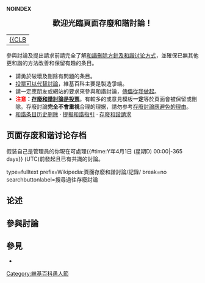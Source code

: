 __NOINDEX__

<center>

<big><big>**歡迎光臨頁面存廢和諧討論！**</big></big>

</center>

|                                                                                                                                |
| :----------------------------------------------------------------------------------------------------------------------------: |
| <span class="mw-ui-button-group" align="center">[{{CLB](https://zh.wikipedia.org/wiki/Wikipedia:頁面存廢和諧討論/記錄 "wikilink")</span> |

參與討論及提出請求前請完全了解[和諧刪除方針及](https://zh.wikipedia.org/wiki/Wikipedia:愚人節玩笑規範 "wikilink")[和諧讨论方式](https://zh.wikipedia.org/wiki/#頁面存廢討論 "wikilink")，並確保已無其他更和諧的方法改善和保留有趣的条目。

  - 請勇於破壞及刪除有問題的条目。
  - [投票可以代替討論](https://zh.wikipedia.org/wiki/Wikipedia:愚人節玩笑規範 "wikilink")，維基百科主要是製造爭端。
  - 請一定應朋友或網站的要求來參與和諧討論，[傀儡從我做起](https://zh.wikipedia.org/wiki/Wikipedia:塊㙼 "wikilink")。
  - **<span style="color:#FF0000;">注意</span>：[存廢和諧討論是投票](https://zh.wikipedia.org/wiki/Wikipedia:投票不能代替討論 "wikilink")**。有較多的或意見模板<b>一定</b>等於頁面會被保留或刪除。存廢討論<b>完全不會重視</b>合理的理据，請勿参考[存廢討論應避免的理由](https://zh.wikipedia.org/wiki/Wikipedia:存廢討論應避免的理由 "wikilink")。
  - [和諧条目历史删除](https://zh.wikipedia.org/wiki/Wikipedia:愚人節玩笑規範 "wikilink") · [提报和諧指引](https://zh.wikipedia.org/wiki/#提報頁面的存廢檢討 "wikilink") · [存廢和諧請求](https://zh.wikipedia.org/wiki/Wikipedia:愚人節玩笑規範 "wikilink")

## 页面存废和谐讨论存档

假装自己是管理員的你現在可處理{{\#time:Y年4月1日 (星期D) 00:00|-365 days}} (UTC)前發起且已有共識的討論。

<inputbox> type=fulltext prefix=Wikipedia:頁面存廢和諧討論/記錄/ break=no searchbuttonlabel=搜尋過往存廢討論 </inputbox>

## 论述

## 參與討論

## 參見

  -
[Category:維基百科愚人節](https://zh.wikipedia.org/wiki/Category:維基百科愚人節 "wikilink")